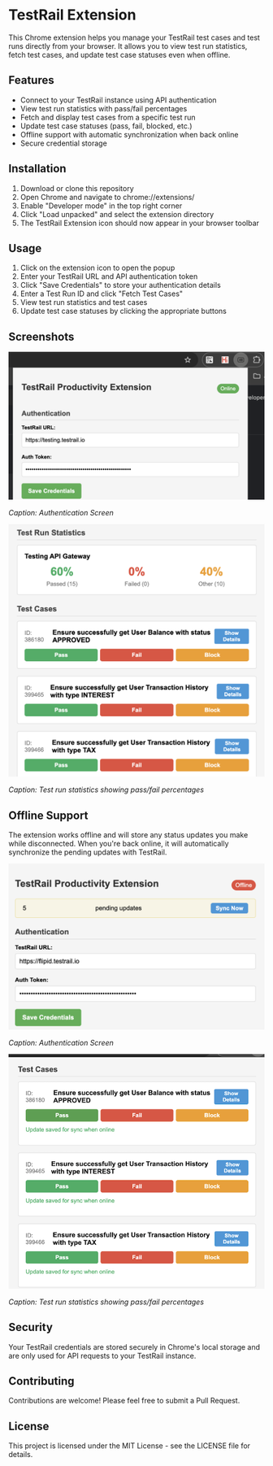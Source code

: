 # TestRail Extension
This Chrome extension helps you manage your TestRail test cases and test runs directly from your browser. It allows you to view test run statistics, fetch test cases, and update test case statuses even when offline.

## Features
- Connect to your TestRail instance using API authentication
- View test run statistics with pass/fail percentages
- Fetch and display test cases from a specific test run
- Update test case statuses (pass, fail, blocked, etc.)
- Offline support with automatic synchronization when back online
- Secure credential storage

## Installation
1. Download or clone this repository
2. Open Chrome and navigate to chrome://extensions/
3. Enable "Developer mode" in the top right corner
4. Click "Load unpacked" and select the extension directory
5. The TestRail Extension icon should now appear in your browser toolbar

## Usage
1. Click on the extension icon to open the popup
2. Enter your TestRail URL and API authentication token
3. Click "Save Credentials" to store your authentication details
4. Enter a Test Run ID and click "Fetch Test Cases"
5. View test run statistics and test cases
6. Update test case statuses by clicking the appropriate buttons

## Screenshots

<img src="screenshots/ss1.png" width="600" alt="Authentication Screen">

*Caption: Authentication Screen*

<img src="screenshots/ss2.png" width="600" alt="Test Run Statistics">

*Caption: Test run statistics showing pass/fail percentages*

## Offline Support
The extension works offline and will store any status updates you make while disconnected. When you're back online, it will automatically synchronize the pending updates with TestRail.

<img src="screenshots/ss3.png" width="600" alt="Manual Sync to Update Result">

*Caption: Authentication Screen*

<img src="screenshots/ss4.png" width="600" alt="Update result when offline">

*Caption: Test run statistics showing pass/fail percentages*

## Security
Your TestRail credentials are stored securely in Chrome's local storage and are only used for API requests to your TestRail instance.

## Contributing
Contributions are welcome! Please feel free to submit a Pull Request.

## License
This project is licensed under the MIT License - see the LICENSE file for details.